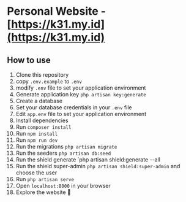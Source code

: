 # Personal Website - [https://k31.my.id](https://k31.my.id)

## How to use

1. Clone this repository
2. copy `.env.example` to `.env`
3. modify `.env` file to set your application environment
4. Generate application key `php artisan key:generate`
5. Create a database
6. Set your database credentials in your `.env` file
7. Edit `app.env` file to set your application environment
8. Install dependencies
9. Run `composer install`
10. Run `npm install`
11. Run `npm run dev`
12. Run the migrations `php artisan migrate`
13. Run the seeders `php artisan db:seed`
14. Run the shield generate `php artisan shield:generate --all
15. Run the shield super-admin `php artisan shield:super-admin` and choose the user
16. Run `php artisan serve`
17. Open `localhost:8000` in your browser
18. Explore the website 🚀

